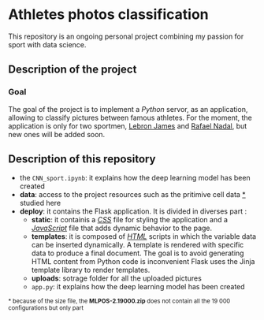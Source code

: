 # Athletes photos classification

This repository is an ongoing personal project combining my passion for sport with data science.

## Description of the project

### Goal

The goal of the project is to implement a *Python* servor, as an application, allowing to classify pictures between famous athletes. For the moment, the application is only for two sportmen, [Lebron James](https://en.wikipedia.org/wiki/LeBron_James) and [Rafael Nadal](https://en.wikipedia.org/wiki/Rafael_Nadal), but new ones will be added soon.


## Description of this repository

* the `CNN_sport.ipynb`: it explains how the deep learning model has been created
* **data**: access to the project resources such as the pritimive cell data <a href="#section1">*</a> studied here
* **deploy**: it contains the Flask application. It is divided in diverses part :
  * **static**: it containis a [*CSS*](https://www.w3schools.com/css/) file for styling the application and a [*JavaScript*](https://www.w3schools.com/js/) file that adds dynamic behavior to the page.
  * **templates**: it is composed of [*HTML*](https://www.w3schools.com/html/) scripts in which the variable data can be inserted dynamically. A template is rendered with specific data to produce a final document. The goal is to avoid generating HTML content from Python code is inconvenient
   Flask uses the Jinja template library to render templates.
  * **uploads**: sotrage folder for all the uploaded pictures
  * `app.py`: it explains how the deep learning model has been created



<small> * because of the size file, the **MLPOS-2.19000.zip** does not contain all the 19 000 configurations but only part </small>
 




